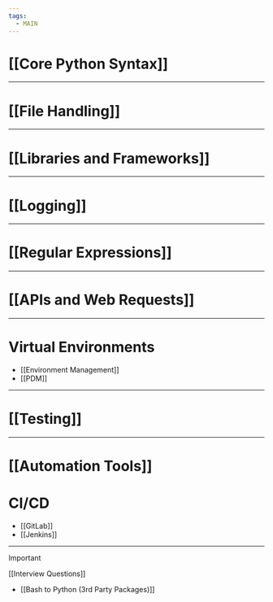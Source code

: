 ```yaml
---
tags:
  - MAIN
---
```



# [[Core Python Syntax]]

---
# [[File Handling]]

---
# [[Libraries and Frameworks]]

---
# [[Logging]]

---
# [[Regular Expressions]]

---
# [[APIs and Web Requests]]

---
# Virtual Environments

- [[Environment Management]]
- [[PDM]]

---
# [[Testing]]

---
# [[Automation Tools]]

# CI/CD
- [[GitLab]]
- [[Jenkins]]

---

> [!important] 
> [[Interview Questions]]
> - [[Bash to Python (3rd Party Packages)]]

